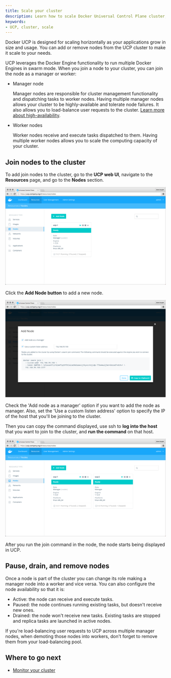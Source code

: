 ```yaml
---
title: Scale your cluster
description: Learn how to scale Docker Universal Control Plane cluster, by adding and removing nodes.
keywords:
- UCP, cluster, scale
---
```


Docker UCP is designed for scaling horizontally as your applications grow in
size and usage. You can add or remove nodes from the UCP cluster to make it
scale to your needs.

UCP leverages the Docker Engine functionality to run multiple Docker Engines
in swarm mode. When you join a node to your cluster, you can join the node as a
manager or worker:

* Manager node

    Manager nodes are responsible for cluster management functionality and
    dispatching tasks to worker nodes.
    Having multiple manager nodes allows your cluster to be highly-available
    and tolerate node failures. It also allows you to load-balance user requests
    to the cluster.
    [Learn more about high-availability](../high-availability/set-up-high-availability.md).

* Worker nodes

    Worker nodes receive and execute tasks dispatched to them. Having multiple
    worker nodes allows you to scale the computing capacity of your cluster.


## Join nodes to the cluster

To add join nodes to the cluster, go to the **UCP web UI**, navigate to
the **Resources** page, and go to the **Nodes** section.

![](../images/scale-your-cluster-1.png)

Click the **Add Node button** to add a new node.

![](../images/scale-your-cluster-2.png)

Check the 'Add node as a manager' option if you want to add the node as manager.
Also, set the 'Use a custom listen address' option to specify the IP of the
host that you'll be joining to the cluster.

Then you can copy the command displayed, use ssh to **log into the host** that
you want to join to the cluster, and **run the command** on that host.

![](../images/scale-your-cluster-3.png)

After you run the join command in the node, the node starts being displayed
in UCP.

## Pause, drain, and remove nodes

Once a node is part of the cluster you can change its role making a manager
node into a worker and vice versa. You can also configure the node availability
so that it is:

* Active: the node can receive and execute tasks.
* Paused: the node continues running existing tasks, but doesn't receive new ones.
* Drained: the node won't receive new tasks. Existing tasks are stopped and
replica tasks are launched in active nodes.

If you're load-balancing user requests to UCP across multiple manager nodes,
when demoting those nodes into workers, don't forget to remove them from your
load-balancing pool.

## Where to go next

* [Monitor your cluster](../monitor/monitor-ucp.md)

